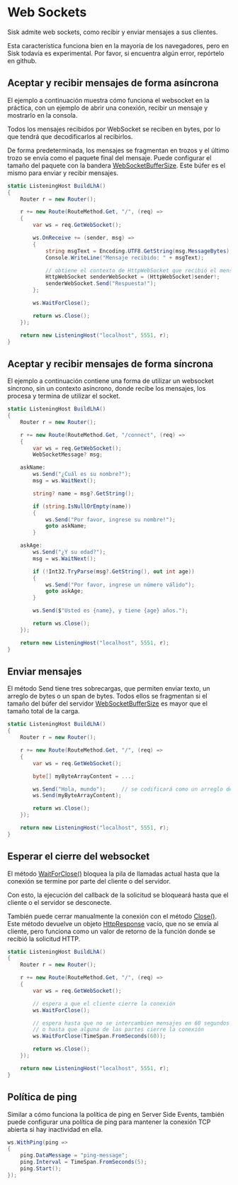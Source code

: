 # Web Sockets

Sisk admite web sockets, como recibir y enviar mensajes a sus clientes.

Esta característica funciona bien en la mayoría de los navegadores, pero en Sisk todavía es experimental. Por favor, si encuentra algún error, repórtelo en github.

## Aceptar y recibir mensajes de forma asíncrona

El ejemplo a continuación muestra cómo funciona el websocket en la práctica, con un ejemplo de abrir una conexión, recibir un mensaje y mostrarlo en la consola.

Todos los mensajes recibidos por WebSocket se reciben en bytes, por lo que tendrá que decodificarlos al recibirlos.

De forma predeterminada, los mensajes se fragmentan en trozos y el último trozo se envía como el paquete final del mensaje. Puede configurar el tamaño del paquete con la bandera [WebSocketBufferSize](/api/Sisk.Core.Http.HttpServerFlags.WebSocketBufferSize). Este búfer es el mismo para enviar y recibir mensajes.

```cs
static ListeningHost BuildLhA()
{
    Router r = new Router();

    r += new Route(RouteMethod.Get, "/", (req) =>
    {
        var ws = req.GetWebSocket();

        ws.OnReceive += (sender, msg) =>
        {
            string msgText = Encoding.UTF8.GetString(msg.MessageBytes);
            Console.WriteLine("Mensaje recibido: " + msgText);

            // obtiene el contexto de HttpWebSocket que recibió el mensaje
            HttpWebSocket senderWebSocket = (HttpWebSocket)sender!;
            senderWebSocket.Send("Respuesta!");
        };

        ws.WaitForClose();

        return ws.Close();
    });

    return new ListeningHost("localhost", 5551, r);
}
```

## Aceptar y recibir mensajes de forma síncrona

El ejemplo a continuación contiene una forma de utilizar un websocket síncrono, sin un contexto asíncrono, donde recibe los mensajes, los procesa y termina de utilizar el socket.

```cs
static ListeningHost BuildLhA()
{
    Router r = new Router();

    r += new Route(RouteMethod.Get, "/connect", (req) =>
    {
        var ws = req.GetWebSocket();
        WebSocketMessage? msg;

    askName:
        ws.Send("¿Cuál es su nombre?");
        msg = ws.WaitNext();

        string? name = msg?.GetString();

        if (string.IsNullOrEmpty(name))
        {
            ws.Send("Por favor, ingrese su nombre!");
            goto askName;
        }

    askAge:
        ws.Send("¿Y su edad?");
        msg = ws.WaitNext();

        if (!Int32.TryParse(msg?.GetString(), out int age))
        {
            ws.Send("Por favor, ingrese un número válido");
            goto askAge;
        }

        ws.Send($"Usted es {name}, y tiene {age} años.");

        return ws.Close();
    });

    return new ListeningHost("localhost", 5551, r);
}
```

## Enviar mensajes

El método Send tiene tres sobrecargas, que permiten enviar texto, un arreglo de bytes o un span de bytes. Todos ellos se fragmentan si el tamaño del búfer del servidor [WebSocketBufferSize](/api/Sisk.Core.Http.HttpServerFlags.WebSocketBufferSize) es mayor que el tamaño total de la carga.

```cs
static ListeningHost BuildLhA()
{
    Router r = new Router();

    r += new Route(RouteMethod.Get, "/", (req) =>
    {
        var ws = req.GetWebSocket();

        byte[] myByteArrayContent = ...;

        ws.Send("Hola, mundo");     // se codificará como un arreglo de bytes UTF-8
        ws.Send(myByteArrayContent);

        return ws.Close();
    });

    return new ListeningHost("localhost", 5551, r);
}
```

## Esperar el cierre del websocket

El método [WaitForClose()](/api/Sisk.Core.Http.Streams.HttpWebSocket.WaitForClose) bloquea la pila de llamadas actual hasta que la conexión se termine por parte del cliente o del servidor.

Con esto, la ejecución del callback de la solicitud se bloqueará hasta que el cliente o el servidor se desconecte.

También puede cerrar manualmente la conexión con el método [Close()](/api/Sisk.Core.Http.Streams.HttpWebSocket.Close). Este método devuelve un objeto [HttpResponse](/api/Sisk.Core.Http.HttpResponse) vacío, que no se envía al cliente, pero funciona como un valor de retorno de la función donde se recibió la solicitud HTTP.

```cs
static ListeningHost BuildLhA()
{
    Router r = new Router();

    r += new Route(RouteMethod.Get, "/", (req) =>
    {
        var ws = req.GetWebSocket();

        // espera a que el cliente cierre la conexión
        ws.WaitForClose();

        // espera hasta que no se intercambien mensajes en 60 segundos
        // o hasta que alguna de las partes cierre la conexión
        ws.WaitForClose(TimeSpan.FromSeconds(60));

        return ws.Close();
    });

    return new ListeningHost("localhost", 5551, r);
}
```

## Política de ping

Similar a cómo funciona la política de ping en Server Side Events, también puede configurar una política de ping para mantener la conexión TCP abierta si hay inactividad en ella.

```cs
ws.WithPing(ping =>
{
    ping.DataMessage = "ping-message";
    ping.Interval = TimeSpan.FromSeconds(5);
    ping.Start();
});
```